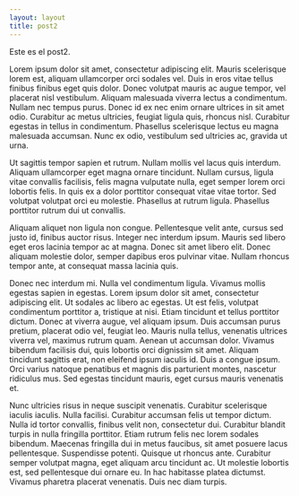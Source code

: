 ```yaml
---
layout: layout
title: post2
---
```


Este es el post2. 

Lorem ipsum dolor sit amet, consectetur adipiscing elit. Mauris scelerisque lorem est, aliquam ullamcorper orci sodales vel. Duis in eros vitae tellus finibus finibus eget quis dolor. Donec volutpat mauris ac augue tempor, vel placerat nisl vestibulum. Aliquam malesuada viverra lectus a condimentum. Nullam nec tempus purus. Donec id ex nec enim ornare ultrices in sit amet odio. Curabitur ac metus ultricies, feugiat ligula quis, rhoncus nisl. Curabitur egestas in tellus in condimentum. Phasellus scelerisque lectus eu magna malesuada accumsan. Nunc ex odio, vestibulum sed ultricies ac, gravida ut urna.

Ut sagittis tempor sapien et rutrum. Nullam mollis vel lacus quis interdum. Aliquam ullamcorper eget magna ornare tincidunt. Nullam cursus, ligula vitae convallis facilisis, felis magna vulputate nulla, eget semper lorem orci lobortis felis. In quis ex a dolor porttitor consequat vitae vitae tortor. Sed volutpat volutpat orci eu molestie. Phasellus at rutrum ligula. Phasellus porttitor rutrum dui ut convallis.

Aliquam aliquet non ligula non congue. Pellentesque velit ante, cursus sed justo id, finibus auctor risus. Integer nec interdum ipsum. Mauris sed libero eget eros lacinia tempor ac at magna. Donec sit amet libero elit. Donec aliquam molestie dolor, semper dapibus eros pulvinar vitae. Nullam rhoncus tempor ante, at consequat massa lacinia quis.

Donec nec interdum mi. Nulla vel condimentum ligula. Vivamus mollis egestas sapien in egestas. Lorem ipsum dolor sit amet, consectetur adipiscing elit. Ut sodales ac libero ac egestas. Ut est felis, volutpat condimentum porttitor a, tristique at nisi. Etiam tincidunt et tellus porttitor dictum. Donec at viverra augue, vel aliquam ipsum. Duis accumsan purus pretium, placerat odio vel, feugiat leo. Mauris nulla tellus, venenatis ultrices viverra vel, maximus rutrum quam. Aenean ut accumsan dolor. Vivamus bibendum facilisis dui, quis lobortis orci dignissim sit amet. Aliquam tincidunt sagittis erat, non eleifend ipsum iaculis id. Duis a congue ipsum. Orci varius natoque penatibus et magnis dis parturient montes, nascetur ridiculus mus. Sed egestas tincidunt mauris, eget cursus mauris venenatis et.

Nunc ultricies risus in neque suscipit venenatis. Curabitur scelerisque iaculis iaculis. Nulla facilisi. Curabitur accumsan felis ut tempor dictum. Nulla id tortor convallis, finibus velit non, consectetur dui. Curabitur blandit turpis in nulla fringilla porttitor. Etiam rutrum felis nec lorem sodales bibendum. Maecenas fringilla dui in metus faucibus, sit amet posuere lacus pellentesque. Suspendisse potenti. Quisque ut rhoncus ante. Curabitur semper volutpat magna, eget aliquam arcu tincidunt ac. Ut molestie lobortis est, sed pellentesque dui ornare eu. In hac habitasse platea dictumst. Vivamus pharetra placerat venenatis. Duis nec diam turpis. 